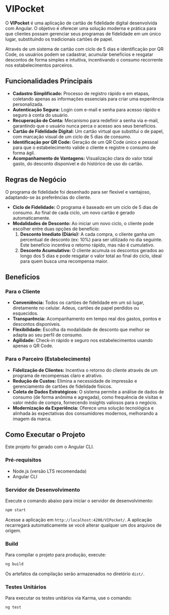 # VIPocket

O **VIPocket** é uma aplicação de cartão de fidelidade digital desenvolvida com Angular. O objetivo é oferecer uma solução moderna e prática para que clientes possam gerenciar seus programas de fidelidade em um único lugar, substituindo os tradicionais cartões de papel.

Através de um sistema de cartão com ciclo de 5 dias e identificação por QR Code, os usuários podem se cadastrar, acumular benefícios e resgatar descontos de forma simples e intuitiva, incentivando o consumo recorrente nos estabelecimentos parceiros.

## Funcionalidades Principais

*   **Cadastro Simplificado:** Processo de registro rápido e em etapas, coletando apenas as informações essenciais para criar uma experiência personalizada.
*   **Autenticação Segura:** Login com e-mail e senha para acesso rápido e seguro à conta do usuário.
*   **Recuperação de Conta:** Mecanismo para redefinir a senha via e-mail, garantindo que o usuário nunca perca o acesso aos seus benefícios.
*   **Cartão de Fidelidade Digital:** Um cartão virtual que substitui o de papel, com marcação visual de um ciclo de 5 dias de consumo.
*   **Identificação por QR Code:** Geração de um QR Code único e pessoal para que o estabelecimento valide o cliente e registre o consumo de forma ágil.
*   **Acompanhamento de Vantagens:** Visualização clara do valor total gasto, do desconto disponível e do histórico de uso do cartão.

## Regras de Negócio

O programa de fidelidade foi desenhado para ser flexível e vantajoso, adaptando-se às preferências do cliente.

*   **Ciclo de Fidelidade:** O programa é baseado em um ciclo de 5 dias de consumo. Ao final de cada ciclo, um novo cartão é gerado automaticamente.
*   **Modalidades de Desconto:** Ao iniciar um novo ciclo, o cliente pode escolher entre duas opções de benefício:
    1.  **Desconto Imediato (Diário):** A cada compra, o cliente ganha um percentual de desconto (ex: 10%) para ser utilizado no dia seguinte. Este benefício incentiva o retorno rápido, mas não é cumulativo.
    2.  **Desconto Acumulativo:** O cliente acumula os descontos gerados ao longo dos 5 dias e pode resgatar o valor total ao final do ciclo, ideal para quem busca uma recompensa maior.

## Benefícios

### Para o Cliente

*   **Conveniência:** Todos os cartões de fidelidade em um só lugar, diretamente no celular. Adeus, cartões de papel perdidos ou esquecidos.
*   **Transparência:** Acompanhamento em tempo real dos gastos, pontos e descontos disponíveis.
*   **Flexibilidade:** Escolha da modalidade de desconto que melhor se adapta ao seu perfil de consumo.
*   **Agilidade:** Check-in rápido e seguro nos estabelecimentos usando apenas o QR Code.

### Para o Parceiro (Estabelecimento)

*   **Fidelização de Clientes:** Incentiva o retorno do cliente através de um programa de recompensas claro e atrativo.
*   **Redução de Custos:** Elimina a necessidade de impressão e gerenciamento de cartões de fidelidade físicos.
*   **Coleta de Dados Estratégicos:** O sistema permite a análise de dados de consumo (de forma anônima e agregada), como frequência de visitas e valor médio de compra, fornecendo insights valiosos para o negócio.
*   **Modernização da Experiência:** Oferece uma solução tecnológica e alinhada às expectativas dos consumidores modernos, melhorando a imagem da marca.

## Como Executar o Projeto

Este projeto foi gerado com o Angular CLI.

### Pré-requisitos

*   Node.js (versão LTS recomendada)
*   Angular CLI

### Servidor de Desenvolvimento

Execute o comando abaixo para iniciar o servidor de desenvolvimento:

```bash
npm start
```

Acesse a aplicação em `http://localhost:4200/VIPocket/`. A aplicação recarregará automaticamente se você alterar qualquer um dos arquivos de origem.

### Build

Para compilar o projeto para produção, execute:

```bash
ng build
```

Os artefatos da compilação serão armazenados no diretório `dist/`.

### Testes Unitários

Para executar os testes unitários via Karma, use o comando:

```bash
ng test
```
